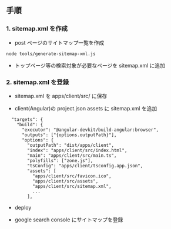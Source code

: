 ## 手順

### 1. sitemap.xml を作成
- post ページのサイトマップ一覧を作成
```
node tools/generate-sitemap-xml.js
```

- トップページ等の検索対象が必要なページを sitemap.xml に追加

### 2. sitemap.xml を登録
- sitemap.xml を apps/client/src/ に保存  

- client(Angular)の project.json assets に sitemap.xml を追加  
```
  "targets": {
    "build": {
      "executor": "@angular-devkit/build-angular:browser",
      "outputs": ["{options.outputPath}"],
      "options": {
        "outputPath": "dist/apps/client",
        "index": "apps/client/src/index.html",
        "main": "apps/client/src/main.ts",
        "polyfills": ["zone.js"],
        "tsConfig": "apps/client/tsconfig.app.json",
        "assets": [
          "apps/client/src/favicon.ico", 
          "apps/client/src/assets",
          "apps/client/src/sitemap.xml",
          ...
        ],
```

- deploy

- google search console にサイトマップを登録
